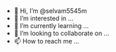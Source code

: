 - 👋 Hi, I’m @selvam5545m
- 👀 I’m interested in ...
- 🌱 I’m currently learning ...
- 💞️ I’m looking to collaborate on ...
- 📫 How to reach me ...

<!---
selvam5545m/selvam5545m is a ✨ special ✨ repository because its `README.md` (this file) appears on your GitHub profile.
You can click the Preview link to take a look at your changes.
--->
